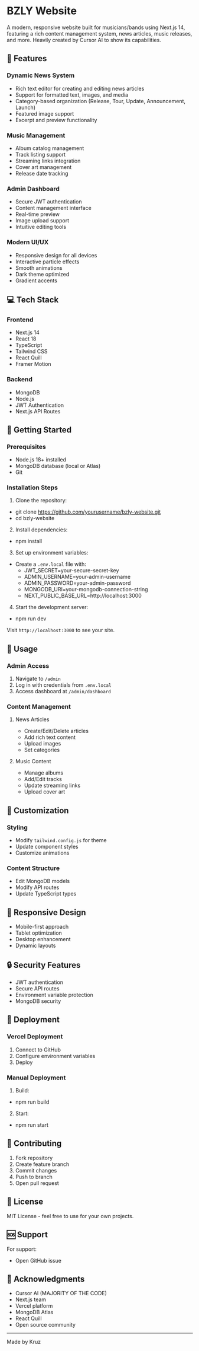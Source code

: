 # BZLY Website

A modern, responsive website built for musicians/bands using Next.js 14, featuring a rich content management system, news articles, music releases, and more. Heavily created by Cursor AI to show its capabilities.

## 🌟 Features

### Dynamic News System
- Rich text editor for creating and editing news articles
- Support for formatted text, images, and media
- Category-based organization (Release, Tour, Update, Announcement, Launch)
- Featured image support
- Excerpt and preview functionality

### Music Management
- Album catalog management
- Track listing support
- Streaming links integration
- Cover art management
- Release date tracking

### Admin Dashboard
- Secure JWT authentication
- Content management interface
- Real-time preview
- Image upload support
- Intuitive editing tools

### Modern UI/UX
- Responsive design for all devices
- Interactive particle effects
- Smooth animations
- Dark theme optimized
- Gradient accents

## 💻 Tech Stack

### Frontend
- Next.js 14
- React 18
- TypeScript
- Tailwind CSS
- React Quill
- Framer Motion

### Backend
- MongoDB
- Node.js
- JWT Authentication
- Next.js API Routes

## 🚀 Getting Started

### Prerequisites
- Node.js 18+ installed
- MongoDB database (local or Atlas)
- Git

### Installation Steps

1. Clone the repository:
- git clone https://github.com/yourusername/bzly-website.git
- cd bzly-website

2. Install dependencies:
- npm install

3. Set up environment variables:
- Create a `.env.local` file with:
    - JWT_SECRET=your-secure-secret-key
    - ADMIN_USERNAME=your-admin-username
    - ADMIN_PASSWORD=your-admin-password
    - MONGODB_URI=your-mongodb-connection-string
    - NEXT_PUBLIC_BASE_URL=http://localhost:3000

4. Start the development server:
- npm run dev

Visit `http://localhost:3000` to see your site.


## 📝 Usage

### Admin Access
1. Navigate to `/admin`
2. Log in with credentials from `.env.local`
3. Access dashboard at `/admin/dashboard`

### Content Management
1. News Articles
   - Create/Edit/Delete articles
   - Add rich text content
   - Upload images
   - Set categories

2. Music Content
   - Manage albums
   - Add/Edit tracks
   - Update streaming links
   - Upload cover art

## 🎨 Customization

### Styling
- Modify `tailwind.config.js` for theme
- Update component styles
- Customize animations

### Content Structure
- Edit MongoDB models
- Modify API routes
- Update TypeScript types

## 📱 Responsive Design
- Mobile-first approach
- Tablet optimization
- Desktop enhancement
- Dynamic layouts

## 🔒 Security Features
- JWT authentication
- Secure API routes
- Environment variable protection
- MongoDB security

## 🚀 Deployment

### Vercel Deployment
1. Connect to GitHub
2. Configure environment variables
3. Deploy

### Manual Deployment
1. Build:
- npm run build

2. Start:
- npm run start


## 🤝 Contributing
1. Fork repository
2. Create feature branch
3. Commit changes
4. Push to branch
5. Open pull request

## 📄 License
MIT License - feel free to use for your own projects.

## 🆘 Support
For support:
- Open GitHub issue

## 🙏 Acknowledgments
- Cursor AI (MAJORITY OF THE CODE)
- Next.js team
- Vercel platform
- MongoDB Atlas
- React Quill
- Open source community

---

Made by Kruz